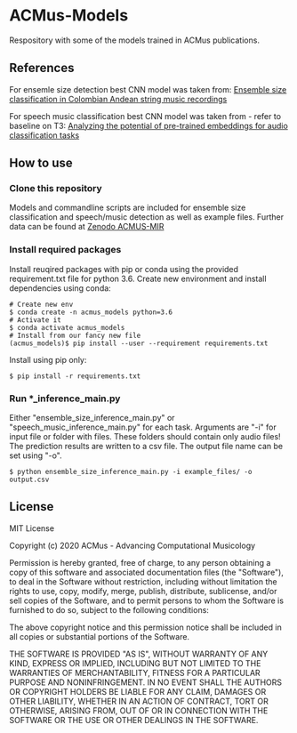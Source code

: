 # ACMus-Models
Respository with some of the models trained in ACMus publications.

## References

For ensemle size detection best CNN model was taken from:
[Ensemble size classification in Colombian Andean string music recordings](https://acmus-mir.github.io/publication/cmmr19/)

For speech music classification best CNN model was taken from - refer to baseline on T3:
[Analyzing the potential of pre-trained embeddings for audio classification tasks](https://acmus-mir.github.io/publication/embeddings20/)

## How to use

### Clone this repository

Models and commandline scripts are included for ensemble size classification and speech/music detection
as well as example files. Further data can be found at [Zenodo ACMUS-MIR](https://zenodo.org/record/3268961#.XlPH5iiyhaQ) 

### Install required packages

Install reuqired packages with pip or conda using the provided requirement.txt file for python 3.6.
Create new environment and install dependencies using conda:
```
# Create new env
$ conda create -n acmus_models python=3.6
# Activate it
$ conda activate acmus_models
# Install from our fancy new file
(acmus_models)$ pip install --user --requirement requirements.txt
```

Install using pip only:
```
$ pip install -r requirements.txt
```

### Run *_inference_main.py

Either "ensemble_size_inference_main.py" or "speech_music_inference_main.py" for each task. Arguments are "-i" for
input file or folder with files. These folders should contain only audio files! The prediction results are
written to a csv file. The output file name can be set using "-o".

```
$ python ensemble_size_inference_main.py -i example_files/ -o output.csv
```

## License

MIT License

Copyright (c) 2020 ACMus - Advancing Computational Musicology

Permission is hereby granted, free of charge, to any person obtaining a copy
of this software and associated documentation files (the "Software"), to deal
in the Software without restriction, including without limitation the rights
to use, copy, modify, merge, publish, distribute, sublicense, and/or sell
copies of the Software, and to permit persons to whom the Software is
furnished to do so, subject to the following conditions:

The above copyright notice and this permission notice shall be included in all
copies or substantial portions of the Software.

THE SOFTWARE IS PROVIDED "AS IS", WITHOUT WARRANTY OF ANY KIND, EXPRESS OR
IMPLIED, INCLUDING BUT NOT LIMITED TO THE WARRANTIES OF MERCHANTABILITY,
FITNESS FOR A PARTICULAR PURPOSE AND NONINFRINGEMENT. IN NO EVENT SHALL THE
AUTHORS OR COPYRIGHT HOLDERS BE LIABLE FOR ANY CLAIM, DAMAGES OR OTHER
LIABILITY, WHETHER IN AN ACTION OF CONTRACT, TORT OR OTHERWISE, ARISING FROM,
OUT OF OR IN CONNECTION WITH THE SOFTWARE OR THE USE OR OTHER DEALINGS IN THE
SOFTWARE.
